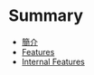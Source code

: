 # Summary

* [簡介](README.md)
* [Features](features.md)
* [Internal Features](internal-features.md)

